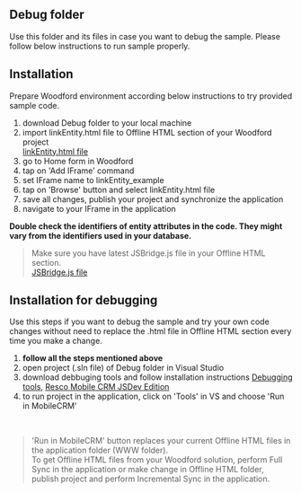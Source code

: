 ## Debug folder

Use this folder and its files in case you want to debug the sample.
Please follow below instructions to run sample properly.

## Installation

Prepare Woodford environment according below instructions to try provided sample code.

1. download Debug folder to your local machine
2. import linkEntity.html file to Offline HTML section of your Woodford project <br />[linkEntity.html file](https://github.com/Resconet/JSBridge/blob/master/samples/FetchXml/LinkEntity/linkEntity.html)
3. go to Home form in Woodford
4. tap on 'Add IFrame' command
5. set IFrame name to linkEntity_example
6. tap on 'Browse' button and select linkEntity.html file
7. save all changes, publish your project and synchronize the application
8. navigate to your IFrame in the application

**Double check the identifiers of entity attributes in the code. They might vary from the identifiers used in your database.**

> Make sure you have latest JSBridge.js file in your Offline HTML section.
<br />[JSBridge.js file](https://github.com/Resconet/JSBridge/blob/master/src/JSBridge.js)

## Installation for debugging

Use this steps if you want to debug the sample and try your own code changes without need to replace the .html file in Offline HTML section every time you make a change.

1. **follow all the steps mentioned above**
2. open project (.sln file) of Debug folder in Visual Studio
3. download debbuging tools and follow installation instructions [Debugging tools](https://github.com/Resconet/JSBridge/tree/master/tools), [Resco Mobile CRM JSDev Edition](https://github.com/Resconet/JSBridge/tree/master/MobileCRM)
4. to run project in the application, click on 'Tools' in VS and choose 'Run in MobileCRM'
<br />

> 'Run in MobileCRM' button replaces your current Offline HTML files in the application folder (WWW folder).
<br />To get Offline HTML files from your Woodford solution, perform Full Sync in the application or make change in Offline HTML folder, publish project and perform Incremental Sync in the application.
